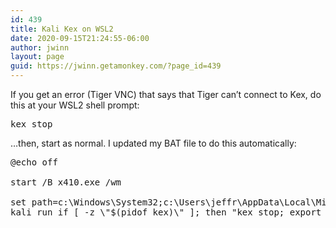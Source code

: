 ```yaml
---
id: 439
title: Kali Kex on WSL2
date: 2020-09-15T21:24:55-06:00
author: jwinn
layout: page
guid: https://jwinn.getamonkey.com/?page_id=439
---
```

If you get an error (Tiger VNC) that says that Tiger can&#8217;t connect to Kex, do this at your WSL2 shell prompt:

<pre class="EnlighterJSRAW" data-enlighter-language="generic" data-enlighter-theme="" data-enlighter-highlight="" data-enlighter-linenumbers="" data-enlighter-lineoffset="" data-enlighter-title="" data-enlighter-group="">kex stop</pre>

&#8230;then, start as normal. I updated my BAT file to do this automatically:

<pre class="EnlighterJSRAW" data-enlighter-language="generic" data-enlighter-theme="" data-enlighter-highlight="" data-enlighter-linenumbers="" data-enlighter-lineoffset="" data-enlighter-title="" data-enlighter-group="">@echo off

start /B x410.exe /wm

set path=c:\Windows\System32;c:\Users\jeffr\AppData\Local\Microsoft\WindowsApps
kali run if [ -z \"$(pidof kex)\" ]; then "kex stop; export DISPLAY=192.168.5.50:0.0; cd  /home/jwinn; kex kill; kex wtstart; fi;"</pre>